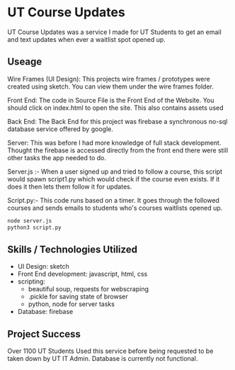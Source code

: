 # UT Course Updates

UT Course Updates was a service I made for UT Students to get an email and text updates when ever a waitlist spot opened up.

## Useage

Wire Frames (UI Design): This projects wire frames / prototypes were created using sketch. You can view them under the wire frames folder.

Front End: The code in Source File is the Front End of the Website. You should click on index.html to open the site. This also contains assets used

Back End: The Back End for this project was firebase a synchronous no-sql database service offered by google.

Server: This was before I had more knowledge of full stack development. Thought the firebase is accessed directly from the front end there were still other tasks the app needed to do.

Server.js :- When a user signed up and tried to follow a course, this script would spawn script1.py which would check if the course even exists. If it does it then lets them follow it for updates.

Script.py:- This code runs based on a timer. It goes through the followed courses and sends emails to students who's courses waitlists opened up.


```bash
node server.js
python3 script.py
```

## Skills / Technologies Utilized

- UI Design: sketch
- Front End development: javascript, html, css
- scripting:
    - beautiful soup, requests for webscraping
    - .pickle for saving state of browser
    - python, node for server tasks
- Database: firebase


## Project Success

Over 1100 UT Students Used this service before being requested to be taken down by UT IT Admin. Database is currently not functional.
